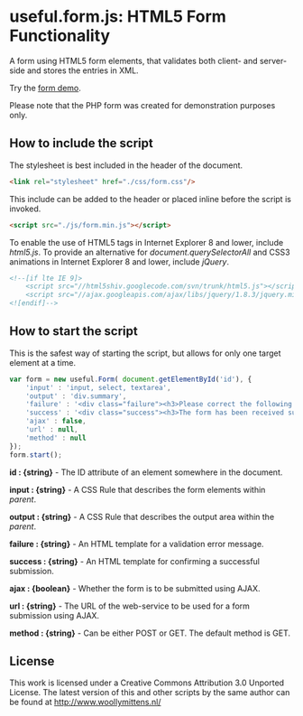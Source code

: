 # useful.form.js: HTML5 Form Functionality

A form using HTML5 form elements, that validates both client- and server-side and stores the entries in XML.

Try the <a href="http://www.woollymittens.nl/useful/default.php?url=form">form demo</a>.

Please note that the PHP form was created for demonstration purposes only.

## How to include the script

The stylesheet is best included in the header of the document.

```html
<link rel="stylesheet" href="./css/form.css"/>
```

This include can be added to the header or placed inline before the script is invoked.

```html
<script src="./js/form.min.js"></script>
```

To enable the use of HTML5 tags in Internet Explorer 8 and lower, include *html5.js*. To provide an alternative for *document.querySelectorAll* and CSS3 animations in Internet Explorer 8 and lower, include *jQuery*.

```html
<!--[if lte IE 9]>
	<script src="//html5shiv.googlecode.com/svn/trunk/html5.js"></script>
	<script src="//ajax.googleapis.com/ajax/libs/jquery/1.8.3/jquery.min.js"></script>
<![endif]-->
```

## How to start the script

This is the safest way of starting the script, but allows for only one target element at a time.

```javascript
var form = new useful.Form( document.getElementById('id'), {
	'input' : 'input, select, textarea',
	'output' : 'div.summary',
	'failure' : '<div class="failure"><h3>Please correct the following problem(s):</h3>{0}</div>',
	'success' : '<div class="success"><h3>The form has been received successfully.</h3>{0}</div>',
	'ajax' : false,
	'url' : null,
	'method' : null
});
form.start();
```

**id : {string}** - The ID attribute of an element somewhere in the document.

**input : {string}** - A CSS Rule that describes the form elements within *parent*.

**output : {string}** - A CSS Rule that describes the output area within the *parent*.

**failure : {string}** - An HTML template for a validation error message.

**success : {string}** - An HTML template for confirming a successful submission.

**ajax : {boolean}** - Whether the form is to be submitted using AJAX.

**url : {string}** - The URL of the web-service to be used for a form submission using AJAX.

**method : {string}** - Can be either POST or GET. The default method is GET.

## License
This work is licensed under a Creative Commons Attribution 3.0 Unported License. The latest version of this and other scripts by the same author can be found at http://www.woollymittens.nl/
